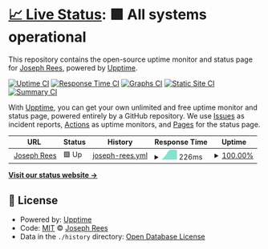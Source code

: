 # [📈 Live Status](https://status.josephre.es): <!--live status--> **🟩 All systems operational**

This repository contains the open-source uptime monitor and status page for [Joseph Rees](josephre.es), powered by [Upptime](https://github.com/upptime/upptime).

[![Uptime CI](https://github.com/joeerees/upptime/workflows/Uptime%20CI/badge.svg)](https://github.com/joeerees/upptime/actions?query=workflow%3A%22Uptime+CI%22)
[![Response Time CI](https://github.com/joeerees/upptime/workflows/Response%20Time%20CI/badge.svg)](https://github.com/joeerees/upptime/actions?query=workflow%3A%22Response+Time+CI%22)
[![Graphs CI](https://github.com/joeerees/upptime/workflows/Graphs%20CI/badge.svg)](https://github.com/joeerees/upptime/actions?query=workflow%3A%22Graphs+CI%22)
[![Static Site CI](https://github.com/joeerees/upptime/workflows/Static%20Site%20CI/badge.svg)](https://github.com/joeerees/upptime/actions?query=workflow%3A%22Static+Site+CI%22)
[![Summary CI](https://github.com/joeerees/upptime/workflows/Summary%20CI/badge.svg)](https://github.com/joeerees/upptime/actions?query=workflow%3A%22Summary+CI%22)

With [Upptime](https://upptime.js.org), you can get your own unlimited and free uptime monitor and status page, powered entirely by a GitHub repository. We use [Issues](https://github.com/joeerees/upptime/issues) as incident reports, [Actions](https://github.com/joeerees/upptime/actions) as uptime monitors, and [Pages](https://status.josephre.es) for the status page.

<!--start: status pages-->
<!-- This summary is generated by Upptime (https://github.com/upptime/upptime) -->
<!-- Do not edit this manually, your changes will be overwritten -->
<!-- prettier-ignore -->
| URL | Status | History | Response Time | Uptime |
| --- | ------ | ------- | ------------- | ------ |
| <img alt="" src="https://favicons.githubusercontent.com/josephre.es" height="13"> [Joseph Rees](https://josephre.es) | 🟩 Up | [joseph-rees.yml](https://github.com/joeerees/upptime/commits/HEAD/history/joseph-rees.yml) | <details><summary><img alt="Response time graph" src="./graphs/joseph-rees/response-time-week.png" height="20"> 226ms</summary><br><a href="https://joeerees.github.io/upptime/history/joseph-rees"><img alt="Response time 226" src="https://img.shields.io/endpoint?url=https%3A%2F%2Fraw.githubusercontent.com%2Fjoeerees%2Fupptime%2FHEAD%2Fapi%2Fjoseph-rees%2Fresponse-time.json"></a><br><a href="https://joeerees.github.io/upptime/history/joseph-rees"><img alt="24-hour response time 226" src="https://img.shields.io/endpoint?url=https%3A%2F%2Fraw.githubusercontent.com%2Fjoeerees%2Fupptime%2FHEAD%2Fapi%2Fjoseph-rees%2Fresponse-time-day.json"></a><br><a href="https://joeerees.github.io/upptime/history/joseph-rees"><img alt="7-day response time 226" src="https://img.shields.io/endpoint?url=https%3A%2F%2Fraw.githubusercontent.com%2Fjoeerees%2Fupptime%2FHEAD%2Fapi%2Fjoseph-rees%2Fresponse-time-week.json"></a><br><a href="https://joeerees.github.io/upptime/history/joseph-rees"><img alt="30-day response time 226" src="https://img.shields.io/endpoint?url=https%3A%2F%2Fraw.githubusercontent.com%2Fjoeerees%2Fupptime%2FHEAD%2Fapi%2Fjoseph-rees%2Fresponse-time-month.json"></a><br><a href="https://joeerees.github.io/upptime/history/joseph-rees"><img alt="1-year response time 226" src="https://img.shields.io/endpoint?url=https%3A%2F%2Fraw.githubusercontent.com%2Fjoeerees%2Fupptime%2FHEAD%2Fapi%2Fjoseph-rees%2Fresponse-time-year.json"></a></details> | <details><summary><a href="https://joeerees.github.io/upptime/history/joseph-rees">100.00%</a></summary><a href="https://joeerees.github.io/upptime/history/joseph-rees"><img alt="All-time uptime 100.00%" src="https://img.shields.io/endpoint?url=https%3A%2F%2Fraw.githubusercontent.com%2Fjoeerees%2Fupptime%2FHEAD%2Fapi%2Fjoseph-rees%2Fuptime.json"></a><br><a href="https://joeerees.github.io/upptime/history/joseph-rees"><img alt="24-hour uptime 100.00%" src="https://img.shields.io/endpoint?url=https%3A%2F%2Fraw.githubusercontent.com%2Fjoeerees%2Fupptime%2FHEAD%2Fapi%2Fjoseph-rees%2Fuptime-day.json"></a><br><a href="https://joeerees.github.io/upptime/history/joseph-rees"><img alt="7-day uptime 100.00%" src="https://img.shields.io/endpoint?url=https%3A%2F%2Fraw.githubusercontent.com%2Fjoeerees%2Fupptime%2FHEAD%2Fapi%2Fjoseph-rees%2Fuptime-week.json"></a><br><a href="https://joeerees.github.io/upptime/history/joseph-rees"><img alt="30-day uptime 100.00%" src="https://img.shields.io/endpoint?url=https%3A%2F%2Fraw.githubusercontent.com%2Fjoeerees%2Fupptime%2FHEAD%2Fapi%2Fjoseph-rees%2Fuptime-month.json"></a><br><a href="https://joeerees.github.io/upptime/history/joseph-rees"><img alt="1-year uptime 100.00%" src="https://img.shields.io/endpoint?url=https%3A%2F%2Fraw.githubusercontent.com%2Fjoeerees%2Fupptime%2FHEAD%2Fapi%2Fjoseph-rees%2Fuptime-year.json"></a></details>

<!--end: status pages-->

[**Visit our status website →**](https://status.josephre.es)

## 📄 License

- Powered by: [Upptime](https://github.com/upptime/upptime)
- Code: [MIT](./LICENSE) © [Joseph Rees](josephre.es)
- Data in the `./history` directory: [Open Database License](https://opendatacommons.org/licenses/odbl/1-0/)
